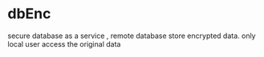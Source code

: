 dbEnc
=====

secure database as a service , remote database store encrypted data. only local user access the original data